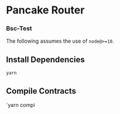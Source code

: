# Pancake Router

### Bsc-Test

The following assumes the use of `node@>=10`.

## Install Dependencies

`yarn`

## Compile Contracts

`yarn compi
